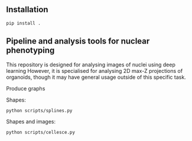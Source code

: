 ## Installation

    pip install .

## Pipeline and analysis tools for nuclear phenotyping

This repository is designed for analysing images of nuclei using deep learning
However, it is specialised for analysing 2D max-Z projections of organoids, though it may have general usage outside of this specific task.

Produce graphs

Shapes:

    python scripts/splines.py

Shapes and images:

    python scripts/cellesce.py 
